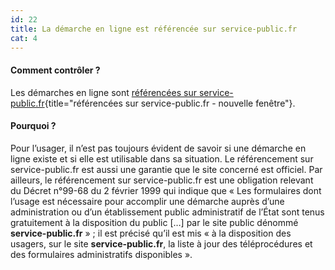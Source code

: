 ```yaml
---
id: 22
title: La démarche en ligne est référencée sur service-public.fr
cat: 4
---
```


#### Comment contrôler ?

Les démarches en ligne sont [référencées sur service-public.fr](https://www.service-public.fr/P10015){title="référencées sur service-public.fr - nouvelle fenêtre"}.

#### Pourquoi ?

Pour l’usager, il n’est pas toujours évident de savoir si une démarche en ligne existe et si elle est utilisable dans sa situation. Le référencement sur service-public.fr est aussi une garantie que le site concerné est officiel. Par ailleurs, le référencement sur service-public.fr est une obligation relevant du Décret n°99-68 du 2 février 1999 qui indique que « Les formulaires dont l’usage est nécessaire pour accomplir une démarche auprès d’une administration ou d’un établissement public administratif de l’État sont tenus gratuitement à la disposition du public […] par le site public dénommé __service-public.fr__ » ; il est précisé qu’il est mis « à la disposition des usagers, sur le site __service-public.fr__, la liste à jour des téléprocédures et des formulaires administratifs disponibles ».